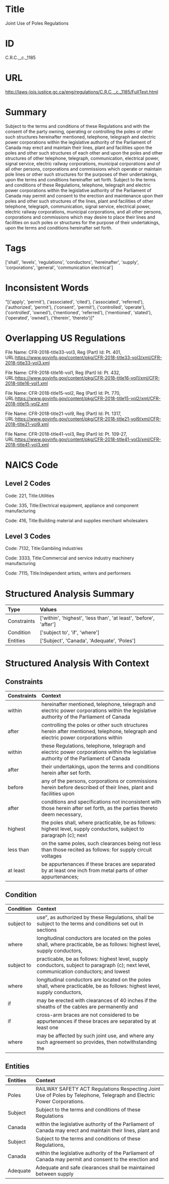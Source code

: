 # Title
Joint Use of Poles Regulations


# ID
C.R.C.,_c._1185

# URL
http://laws-lois.justice.gc.ca/eng/regulations/C.R.C.,_c._1185/FullText.html


# Summary
Subject to the terms and conditions of these Regulations and with the consent of the party owning, operating or controlling the poles or other such structures hereinafter mentioned, telephone, telegraph and electric power corporations within the legislative authority of the Parliament of Canada may erect and maintain their lines, plant and facilities upon the poles and other such structures of each other and upon the poles and other structures of other telephone, telegraph, communication, electrical power, signal service, electric railway corporations, municipal corporations and of all other persons, corporations and commissions which operate or maintain pole lines or other such structures for the purposes of their undertakings, upon the terms and conditions hereinafter set forth.
Subject to the terms and conditions of these Regulations, telephone, telegraph and electric power corporations within the legislative authority of the Parliament of Canada may permit and consent to the erection and maintenance upon their poles and other such structures of the lines, plant and facilities of other telephone, telegraph, communication, signal service, electrical power, electric railway corporations, municipal corporations, and all other persons, corporations and commissions which may desire to place their lines and facilities on such poles or structures for the purpose of their undertakings, upon the terms and conditions hereinafter set forth.


# Tags
['shall', 'levels', 'regulations', 'conductors', 'hereinafter', 'supply', 'corporations', 'general', 'communication electrical']


# Inconsistent Words
"[('apply', 'permit'), ('associated', 'cited'), ('associated', 'referred'), ('authorized', 'permit'), ('consent', 'permit'), ('controlled', 'operate'), ('controlled', 'owned'), ('mentioned', 'referred'), ('mentioned', 'stated'), ('operated', 'owned'), ('therein', 'thereto')]"


# Overlapping US Regulations
File Name: CFR-2018-title33-vol3, Reg (Part) Id: Pt. 401, URL:https://www.govinfo.gov/content/pkg/CFR-2018-title33-vol3/xml/CFR-2018-title33-vol3.xml

File Name: CFR-2018-title16-vol1, Reg (Part) Id: Pt. 432, URL:https://www.govinfo.gov/content/pkg/CFR-2018-title16-vol1/xml/CFR-2018-title16-vol1.xml

File Name: CFR-2018-title15-vol2, Reg (Part) Id: Pt. 770, URL:https://www.govinfo.gov/content/pkg/CFR-2018-title15-vol2/xml/CFR-2018-title15-vol2.xml

File Name: CFR-2018-title21-vol9, Reg (Part) Id: Pt. 1317, URL:https://www.govinfo.gov/content/pkg/CFR-2018-title21-vol9/xml/CFR-2018-title21-vol9.xml

File Name: CFR-2018-title41-vol3, Reg (Part) Id: Pt. 109-27, URL:https://www.govinfo.gov/content/pkg/CFR-2018-title41-vol3/xml/CFR-2018-title41-vol3.xml




# NAICS Code
## Level 2 Codes
Code: 221, Title:Utilities

Code: 335, Title:Electrical equipment, appliance and component manufacturing

Code: 416, Title:Building material and supplies merchant wholesalers




## Level 3 Codes
Code: 7132, Title:Gambling industries

Code: 3333, Title:Commercial and service industry machinery manufacturing

Code: 7115, Title:Independent artists, writers and performers







# Structured Analysis Summary
| Type        | Values                                                            |
|:------------|:------------------------------------------------------------------|
| Constraints | ['within', 'highest', 'less than', 'at least', 'before', 'after'] |
| Condition   | ['subject to', 'if', 'where']                                     |
| Entities    | ['Subject', 'Canada', 'Adequate', 'Poles']                        |


# Structured Analysis With Context
 


## Constraints
| Constraints   | Context                                                                                                                                  |
|:--------------|:-----------------------------------------------------------------------------------------------------------------------------------------|
| within        | hereinafter mentioned, telephone, telegraph and electric power corporations within the legislative authority of the Parliament of Canada |
| after         | controlling the poles or other such structures herein after mentioned, telephone, telegraph and electric power corporations within       |
| within        | these Regulations, telephone, telegraph and electric power corporations within the legislative authority of the Parliament of Canada     |
| after         | their undertakings, upon the terms and conditions herein after  set forth.                                                               |
| before        | any of the persons, corporations or commissions herein before described of their lines, plant and facilities upon                        |
| after         | conditions and specifications not inconsistent with those herein after set forth, as the parties thereto deem necessary,                 |
| highest       | the poles shall, where practicable, be as follows: highest level, supply conductors, subject to paragraph (c); next                      |
| less than     | on the same poles, such clearances being not less than those recited as follows: for supply circuit voltages                             |
| at least      | be appurtenances if these braces are separated by at least one inch from metal parts of other appurtenances;                             |


## Condition
| Condition   | Context                                                                                                                                  |
|:------------|:-----------------------------------------------------------------------------------------------------------------------------------------|
| subject to  | use”, as authorized by these Regulations, shall be subject to the terms and conditions set out in sections                               |
| where       | longitudinal conductors are located on the poles shall, where practicable, be as follows: highest level, supply conductors,              |
| subject to  | practicable, be as follows: highest level, supply conductors, subject to paragraph (c); next level, communication conductors; and lowest |
| where       | longitudinal conductors are located on the poles shall, where practicable, be as follows: highest level, supply conductors,              |
| if          | may be erected with clearances of 40 inches if the sheaths of the cables are permanently and                                             |
| if          | cross-arm braces are not considered to be appurtenances if these braces are separated by at least one                                    |
| where       | may be affected by such joint use, and where any such agreement so provides, then notwithstanding the                                    |


## Entities
| Entities   | Context                                                                                                                 |
|:-----------|:------------------------------------------------------------------------------------------------------------------------|
| Poles      | RAILWAY SAFETY ACT Regulations Respecting Joint Use of  Poles  by Telephone, Telegraph and Electric Power Corporations. |
| Subject    | Subject to the terms and conditions of these Regulations                                                                |
| Canada     | within the legislative authority of the Parliament of Canada may erect and maintain their lines, plant and              |
| Subject    | Subject to the terms and conditions of these Regulations,                                                               |
| Canada     | within the legislative authority of the Parliament of Canada may permit and consent to the erection and                 |
| Adequate   | Adequate and safe clearances shall be maintained between supply                                                         |


